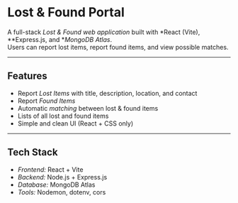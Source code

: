 # Lost & Found Portal

A full-stack *Lost & Found web application* built with *React (Vite), **Express.js, and **MongoDB Atlas*.  
Users can report lost items, report found items, and view possible matches.

---

## Features
- Report *Lost Items* with title, description, location, and contact
- Report *Found Items*
- Automatic *matching* between lost & found items
- Lists of all lost and found items
- Simple and clean UI (React + CSS only)

---

##  Tech Stack
- *Frontend:* React + Vite
- *Backend:* Node.js + Express.js
- *Database:* MongoDB Atlas
- *Tools:* Nodemon, dotenv, cors


